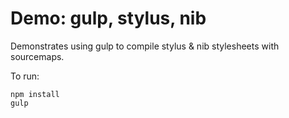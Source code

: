 Demo: gulp, stylus, nib
===============================

Demonstrates using gulp to compile stylus & nib stylesheets with sourcemaps.

To run:

    npm install
    gulp